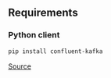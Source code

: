 ## Requirements

### Python client


```bash
pip install confluent-kafka
```

[Source](https://docs.confluent.io/clients-confluent-kafka-python/current/overview.html)
